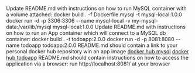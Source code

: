Update README.md with instructions on how to run MySQL container with a volume attached:
docker build . -f Dockerfile.mysql -t mysql-local:1.0.0
docker run  -d -p 3306:3306 --name mysql-local -v my-mysql-data:/var/lib/mysql mysql-local:1.0.0
Update README.md with instructions on how to run an App container which will connect to a MySQL db container:
docker build . -t todoapp:2.0.0
docker run -d -p 8081:8080 --name todoapp todoapp:2.0.0
README.md should contain a link to your personal docker hub repository win an app image
[docker hub mysql](https://hub.docker.com/r/salaxambar/mysql-local)
[docker hub todoapp](https://hub.docker.com/r/salaxambar/todoapp2)
README.md should contain instructions on how to access the application via a browser:
run http://localhost:8081/ at your browser